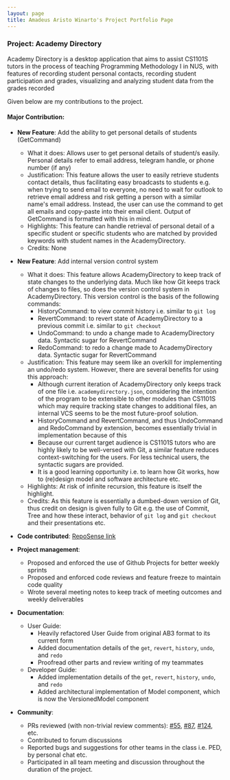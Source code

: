 ```yaml
---
layout: page
title: Amadeus Aristo Winarto's Project Portfolio Page
---
```


### Project: Academy Directory

Academy Directory is a desktop application that aims to assist CS1101S tutors in the process of teaching Programming Methodology I in NUS, with features of recording student personal contacts, recording student participation and grades, visualizing and analyzing student data
from the grades recorded

Given below are my contributions to the project.

#### Major Contribution:

* **New Feature**: Add the ability to get personal details of students (GetCommand)
  * What it does: Allows user to get personal details of student/s easily. Personal details refer to email address, telegram handle, or phone number (if any) 
  * Justification: This feature allows the user to easily retrieve students contact details, thus facilitating easy broadcasts to students e.g. 
  when trying to send email to everyone, no need to wait for outlook to retrieve email address and risk getting a person with 
  a similar name's email address. Instead, the user can use the command to get all emails and copy-paste into their email client. Output of GetCommand
  is formatted with this in mind. 
  * Highlights: This feature can handle retrieval of personal detail of a specific student or specific students who are matched by provided keywords with student names in the AcademyDirectory.
  * Credits: None
  
* **New Feature**: Add internal version control system
  * What it does: This feature allows AcademyDirectory to keep track of state changes to the underlying data. Much like how Git 
  keeps track of changes to files, so does the version control system in AcademyDirectory. This version control is the basis of the 
  following commands: 
    * HistoryCommand: to view commit history i.e. similar to `git log`
    * RevertCommand: to revert state of AcademyDirectory to a previous commit i.e. similar to `git checkout`
    * UndoCommand: to undo a change made to AcademyDirectory data. Syntactic sugar for RevertCommand 
    * RedoCommand: to redo a change made to AcademyDirectory data. Syntactic sugar for RevertCommand
  * Justification: This feature may seem like an overkill for implementing an undo/redo system. However, there are several 
  benefits for using this approach: 
    * Although current iteration of AcademyDirectory only keeps track of one file i.e. `academydirectory.json`, considering 
    the intention of the program to be extensible to other modules than CS1101S which may require tracking state changes to 
    additional files, an internal VCS seems to be the most future-proof solution.
    * HistoryCommand and RevertCommand, and thus UndoCommand and RedoCommand by extension, becomes essentially trivial 
    in implementation because of this
    * Because our current target audience is CS1101S tutors who are highly likely to be well-versed with Git, a similar
    feature reduces context-switching for the users. For less technical users, the syntactic sugars are provided.
    * It is a good learning opportunity i.e. to learn how Git works, how to (re)design model and software architecture etc.
  * Highlights: At risk of infinite recursion, this feature is itself the highlight.
  * Credits: As this feature is essentially a dumbed-down version of Git, thus credit on design is given fully to Git e.g.
  the use of Commit, Tree and how these interact, behavior of `git log` and `git checkout` and their presentations etc.
  
* **Code contributed**: [RepoSense link](https://nus-cs2103-ay2122s1.github.io/tp-dashboard/?search=Amadeus&sort=groupTitle&sortWithin=title&timeframe=commit&mergegroup=&groupSelect=groupByRepos&breakdown=true&checkedFileTypes=docs~functional-code~test-code~other&since=2021-09-17&tabOpen=true&zFR=false&tabAuthor=Amadeus-Winarto&tabRepo=AY2122S1-CS2103T-T15-3%2Ftp%5Bmaster%5D&authorshipIsMergeGroup=false&authorshipFileTypes=docs~functional-code~test-code&authorshipIsBinaryFileTypeChecked=false&tabType=authorship)

* **Project management**:
  * Proposed and enforced the use of Github Projects for better weekly sprints
  * Proposed and enforced code reviews and feature freeze to maintain code quality
  * Wrote several meeting notes to keep track of meeting outcomes and weekly deliverables

* **Documentation**:
  * User Guide:
    * Heavily refactored User Guide from original AB3 format to its current form
    * Added documentation details of the `get`, `revert`, `history`, `undo`, and `redo`
    * Proofread other parts and review writing of my teammates
  * Developer Guide:
    * Added implementation details of the `get`, `revert`, `history`, `undo`, and `redo`
    * Added architectural implementation of Model component, which is now the VersionedModel component

* **Community**:
  * PRs reviewed (with non-trivial review comments): [\#55](https://github.com/AY2122S1-CS2103T-T15-3/tp/pull/55), [\#87](https://github.com/AY2122S1-CS2103T-T15-3/tp/pull/87), [\#124](https://github.com/AY2122S1-CS2103T-T15-3/tp/pull/124), etc.
  * Contributed to forum discussions
  * Reported bugs and suggestions for other teams in the class i.e. PED, by personal chat etc.
  * Participated in all team meeting and discussion throughout the duration of the project.
